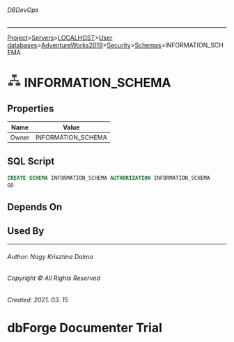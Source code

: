 ###### DBDevOps
___
[Project](../../../../../../startpage.md)>[Servers](../../../../../Servers.md)>[LOCALHOST](../../../../LOCALHOST.md)>[User databases](../../../UserDatabases.md)>[AdventureWorks2019](../../AdventureWorks2019.md)>[Security](../Security.md)>[Schemas](Schemas.md)>INFORMATION_SCHEMA


# ![logo](../../../../../../Images/schema.svg) INFORMATION_SCHEMA


## <a name="#Properties"></a>Properties
|Name|Value|
|---|---|
|Owner|INFORMATION_SCHEMA|


## <a name="#SqlScript"></a>SQL Script
```SQL
CREATE SCHEMA INFORMATION_SCHEMA AUTHORIZATION INFORMATION_SCHEMA
GO
```

## <a name="#DependsOn"></a>Depends On


## <a name="#UsedBy"></a>Used By


___
###### Author: Nagy Krisztina Dalma
###### Copyright © All Rights Reserved
###### Created: 2021. 03. 15

# dbForge Documenter Trial